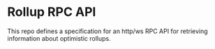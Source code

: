 # Rollup RPC API

This repo defines a specification for an http/ws RPC API for retrieving information about optimistic rollups.
